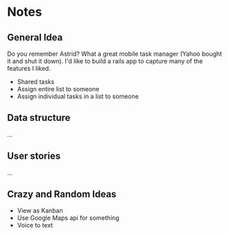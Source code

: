 # Notes

## General Idea
Do you remember Astrid?  What a great mobile task manager (Yahoo bought it and shut it down).
I'd like to build a rails app to capture many of the features I liked.
- Shared tasks
- Assign entire list to someone
- Assign individual tasks in a list to someone

## Data structure
...

## User stories
...

## Crazy and Random Ideas
- View as Kanban
- Use Google Maps api for something
- Voice to text
